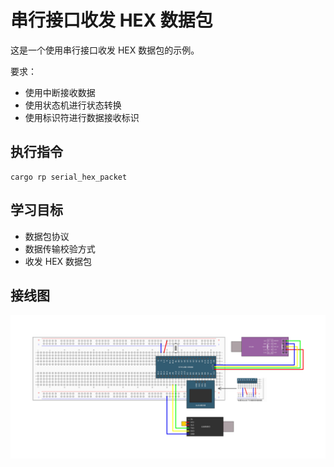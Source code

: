 # 串行接口收发 HEX 数据包

这是一个使用串行接口收发 HEX 数据包的示例。

要求：

- 使用中断接收数据
- 使用状态机进行状态转换
- 使用标识符进行数据接收标识

## 执行指令

```shell
cargo rp serial_hex_packet
```

## 学习目标

- 数据包协议
- 数据传输校验方式
- 收发 HEX 数据包

## 接线图

![](../../../images/wiring_diagram/9-3%20串口收发HEX数据包.jpg)
